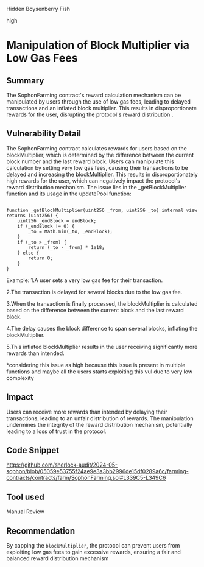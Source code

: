Hidden Boysenberry Fish

high

# Manipulation of Block Multiplier via Low Gas Fees

## Summary
The SophonFarming contract's reward calculation mechanism can be manipulated by users through the use of low gas fees, leading to delayed transactions and an inflated block multiplier. This results in disproportionate rewards for the user, disrupting the protocol's reward distribution .
## Vulnerability Detail
The SophonFarming contract calculates rewards for users based on the blockMultiplier, which is determined by the difference between the current block number and the last reward block. Users can manipulate this calculation by setting very low gas fees, causing their transactions to be delayed and increasing the blockMultiplier. This results in disproportionately high rewards for the user, which can negatively impact the protocol's reward distribution mechanism.
The issue lies in the _getBlockMultiplier function and its usage in the updatePool function:
```solidity

function _getBlockMultiplier(uint256 _from, uint256 _to) internal view returns (uint256) {
    uint256 _endBlock = endBlock;
    if (_endBlock != 0) {
        _to = Math.min(_to, _endBlock);
    }
    if (_to > _from) {
        return (_to - _from) * 1e18;
    } else {
        return 0;
    }
}

```

Example:
1.A user sets a very low gas fee for their transaction.

2.The transaction is delayed for several blocks due to the low gas fee.

3.When the transaction is finally processed, the blockMultiplier is calculated based on the difference between the current block and the last reward block.

4.The delay causes the block difference to span several blocks, inflating the blockMultiplier.

5.This inflated blockMultiplier results in the user receiving significantly more rewards than intended.

*considering this issue as high because this issue is present in multiple functions and maybe all the users starts exploiting this vul due to very low complexity 

## Impact

Users can receive more rewards than intended by delaying their transactions, leading to an unfair distribution of rewards.
The manipulation undermines the integrity of the reward distribution mechanism, potentially leading to a loss of trust in the protocol.

## Code Snippet

https://github.com/sherlock-audit/2024-05-sophon/blob/05059e53755f24ae9e3a3bb2996de15df0289a6c/farming-contracts/contracts/farm/SophonFarming.sol#L339C5-L349C6

## Tool used

Manual Review

## Recommendation
By capping the `blockMultiplier`, the protocol can prevent users from exploiting low gas fees to gain excessive rewards, ensuring a fair and balanced reward distribution mechanism
